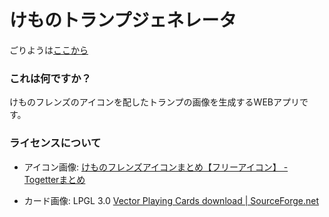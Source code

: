 # けものトランプジェネレータ

ごりようは[ここから](https://asny23.github.io/KemonoTrump/)

### これは何ですか？

けものフレンズのアイコンを配したトランプの画像を生成するWEBアプリです。

### ライセンスについて

- アイコン画像: 
[けものフレンズアイコンまとめ【フリーアイコン】 - Togetterまとめ](https://togetter.com/li/1088229)

- カード画像: LPGL 3.0
[Vector Playing Cards download | SourceForge.net](https://sourceforge.net/projects/vector-cards/)

